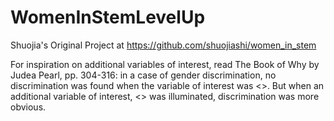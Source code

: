 # WomenInStemLevelUp

Shuojia's Original Project at https://github.com/shuojiashi/women_in_stem

For inspiration on additional variables of interest, read The Book of Why by Judea Pearl, pp. 304-316: in a case of gender discrimination, no discrimination was found when the variable of interest was <<Department>>. But when an additional variable of interest, <<State of Residence>> was illuminated, discrimination was more obvious.
